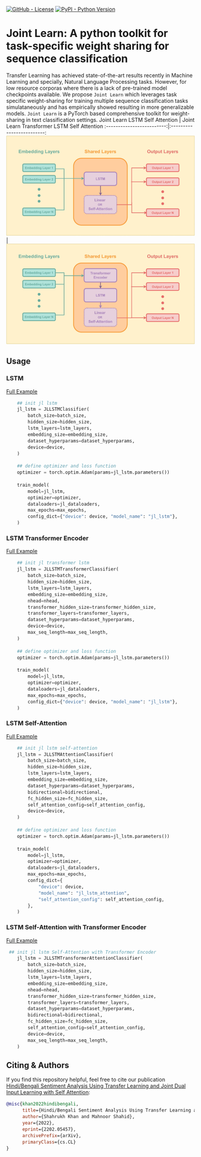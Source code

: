 <!--- BADGES: START --->
[![GitHub - License](https://img.shields.io/github/license/shahrukhx01/joint-learn?logo=github&style=flat&color=green)][#github-license]
[![PyPI - Python Version](https://img.shields.io/pypi/pyversions/sentence-transformers?logo=pypi&style=flat&color=blue)][#pypi-package]

<!--- 
[![PyPI - Package Version](https://img.shields.io/pypi/v/sentence-transformers?logo=pypi&style=flat&color=orange)][#pypi-package]
[![Conda - Platform](https://img.shields.io/conda/pn/conda-forge/sentence-transformers?logo=anaconda&style=flat)][#conda-forge-package]
[![Conda (channel only)](https://img.shields.io/conda/vn/conda-forge/sentence-transformers?logo=anaconda&style=flat&color=orange)][#conda-forge-package]
[![Docs - GitHub.io](https://img.shields.io/static/v1?logo=github&style=flat&color=pink&label=docs&message=sentence-transformers)][#docs-package]
[![PyPI - Downloads](https://img.shields.io/pypi/dm/sentence-transformers?logo=pypi&style=flat&color=green)][#pypi-package]
[![Conda](https://img.shields.io/conda/dn/conda-forge/sentence-transformers?logo=anaconda)][#conda-forge-package] 
--->

[#github-license]: https://github.com/shahrukhx01/joint-learn/blob/master/LICENSE
[#pypi-package]: https://pypi.org/project/sentence-transformers/
[#conda-forge-package]: https://anaconda.org/conda-forge/sentence-transformers
[#docs-package]: https://www.sbert.net/
<!--- BADGES: END --->

# Joint Learn: A python toolkit for task-specific weight sharing for sequence classification

Transfer Learning has achieved state-of-the-art results recently in Machine Learning and specially, Natural Language Processing tasks. However, for low resource corporas where there is a lack of pre-trained model checkpoints available. We propose `Joint Learn` which leverages task specific weight-sharing for training multiple sequence classification tasks simulataneously and has empirically showed resulting in more generalizable models. `Joint Learn` is a PyTorch based comprehensive toolkit for weight-sharing in text classification settings.
Joint Learn LSTM Self Attention            |  Joint Learn Transformer LSTM Self Attention 
:-------------------------:|:-------------------------:
![](https://raw.githubusercontent.com/shahrukhx01/joint-learn/main/joint_learn/img/lstm.jpg)  |  ![](https://raw.githubusercontent.com/shahrukhx01/joint-learn/main/joint_learn/img/lstm_transformer.jpg)


## Usage

### LSTM
[Full Example](https://github.com/shahrukhx01/joint-learn/blob/main/joint_learn/examples/hindi_bengali_hasoc_2019/joint_learn_lstm.py)
```python
    ## init jl lstm
    jl_lstm = JLLSTMClassifier(
        batch_size=batch_size,
        hidden_size=hidden_size,
        lstm_layers=lstm_layers,
        embedding_size=embedding_size,
        dataset_hyperparams=dataset_hyperparams,
        device=device,
    )

    ## define optimizer and loss function
    optimizer = torch.optim.Adam(params=jl_lstm.parameters())

    train_model(
        model=jl_lstm,
        optimizer=optimizer,
        dataloaders=jl_dataloaders,
        max_epochs=max_epochs,
        config_dict={"device": device, "model_name": "jl_lstm"},
    )
```

### LSTM Transformer Encoder
[Full Example](https://github.com/shahrukhx01/joint-learn/blob/main/joint_learn/examples/hindi_bengali_hasoc_2019/joint_learn_lstm_transformer.py)
```python
    ## init jl transformer lstm
    jl_lstm = JLLSTMTransformerClassifier(
        batch_size=batch_size,
        hidden_size=hidden_size,
        lstm_layers=lstm_layers,
        embedding_size=embedding_size,
        nhead=nhead,
        transformer_hidden_size=transformer_hidden_size,
        transformer_layers=transformer_layers,
        dataset_hyperparams=dataset_hyperparams,
        device=device,
        max_seq_length=max_seq_length,
    )

    ## define optimizer and loss function
    optimizer = torch.optim.Adam(params=jl_lstm.parameters())

    train_model(
        model=jl_lstm,
        optimizer=optimizer,
        dataloaders=jl_dataloaders,
        max_epochs=max_epochs,
        config_dict={"device": device, "model_name": "jl_lstm"},
    )
```

### LSTM Self-Attention
[Full Example](https://github.com/shahrukhx01/joint-learn/blob/main/joint_learn/examples/hindi_bengali_hasoc_2019/joint_learn_lstm_attention.py)
```python
    ## init jl lstm self-attention
    jl_lstm = JLLSTMAttentionClassifier(
        batch_size=batch_size,
        hidden_size=hidden_size,
        lstm_layers=lstm_layers,
        embedding_size=embedding_size,
        dataset_hyperparams=dataset_hyperparams,
        bidirectional=bidirectional,
        fc_hidden_size=fc_hidden_size,
        self_attention_config=self_attention_config,
        device=device,
    )

    ## define optimizer and loss function
    optimizer = torch.optim.Adam(params=jl_lstm.parameters())

    train_model(
        model=jl_lstm,
        optimizer=optimizer,
        dataloaders=jl_dataloaders,
        max_epochs=max_epochs,
        config_dict={
            "device": device,
            "model_name": "jl_lstm_attention",
            "self_attention_config": self_attention_config,
        },
    )
```

### LSTM Self-Attention with Transformer Encoder
[Full Example](https://github.com/shahrukhx01/joint-learn/blob/main/joint_learn/examples/hindi_bengali_hasoc_2019/joint_learn_lstm_transformer_attention.py)
```python
 ## init jl lstm Self-Attention with Transformer Encoder
    jl_lstm = JLLSTMTransformerAttentionClassifier(
        batch_size=batch_size,
        hidden_size=hidden_size,
        lstm_layers=lstm_layers,
        embedding_size=embedding_size,
        nhead=nhead,
        transformer_hidden_size=transformer_hidden_size,
        transformer_layers=transformer_layers,
        dataset_hyperparams=dataset_hyperparams,
        bidirectional=bidirectional,
        fc_hidden_size=fc_hidden_size,
        self_attention_config=self_attention_config,
        device=device,
        max_seq_length=max_seq_length,
    )
```


## Citing & Authors

If you find this repository helpful, feel free to cite our publication [Hindi/Bengali Sentiment Analysis Using Transfer Learning and Joint Dual Input Learning with Self Attention](https://arxiv.org/abs/2202.05457):


```bibtex
@misc{khan2022hindibengali,
      title={Hindi/Bengali Sentiment Analysis Using Transfer Learning and Joint Dual Input Learning with Self Attention}, 
      author={Shahrukh Khan and Mahnoor Shahid},
      year={2022},
      eprint={2202.05457},
      archivePrefix={arXiv},
      primaryClass={cs.CL}
}
```

